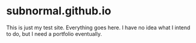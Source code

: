 subnormal.github.io
===================

This is just my test site. Everything goes here. I have no idea what I intend to do, but I need a portfolio eventually.
